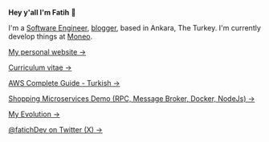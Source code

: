 
**Hey y'all I'm Fatih** 👋

I'm a [Software Engineer](https://www.linkedin.com/in/fatihes/), [blogger](https://fatihes.com/blog), based in Ankara, The Turkey. I'm currently develop things at [Moneo](https://itsmoneo.com/).

[My personal website →](https://fatihes.com/)  

[Curriculum vitae →](https://github.com/fatihes1/CV/blob/main/Fatih%20Es%20-%20Resume.pdf)

[AWS Complete Guide - Turkish →](https://github.com/fatihes1/AWS-ile-Bulut-Bilisimin-Temelleri)

[Shopping Microservices Demo (RPC, Message Broker, Docker, NodeJs) →](https://github.com/fatihes1/shopping-microservices)

[My Evolution →](https://fatihes.com/evolution)  

[@fatichDev on Twitter (X) →](https://twitter.com/fatichDev)
